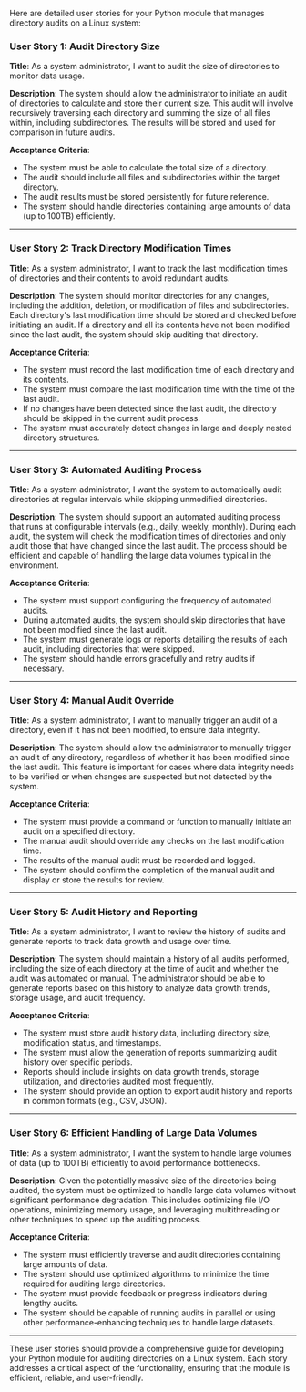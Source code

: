 Here are detailed user stories for your Python module that manages directory audits on a Linux system:

### User Story 1: **Audit Directory Size**

**Title**: As a system administrator, I want to audit the size of directories to monitor data usage.

**Description**: 
The system should allow the administrator to initiate an audit of directories to calculate and store their current size. This audit will involve recursively traversing each directory and summing the size of all files within, including subdirectories. The results will be stored and used for comparison in future audits.

**Acceptance Criteria**:
- The system must be able to calculate the total size of a directory.
- The audit should include all files and subdirectories within the target directory.
- The audit results must be stored persistently for future reference.
- The system should handle directories containing large amounts of data (up to 100TB) efficiently.

---

### User Story 2: **Track Directory Modification Times**

**Title**: As a system administrator, I want to track the last modification times of directories and their contents to avoid redundant audits.

**Description**:
The system should monitor directories for any changes, including the addition, deletion, or modification of files and subdirectories. Each directory's last modification time should be stored and checked before initiating an audit. If a directory and all its contents have not been modified since the last audit, the system should skip auditing that directory.

**Acceptance Criteria**:
- The system must record the last modification time of each directory and its contents.
- The system must compare the last modification time with the time of the last audit.
- If no changes have been detected since the last audit, the directory should be skipped in the current audit process.
- The system must accurately detect changes in large and deeply nested directory structures.

---

### User Story 3: **Automated Auditing Process**

**Title**: As a system administrator, I want the system to automatically audit directories at regular intervals while skipping unmodified directories.

**Description**:
The system should support an automated auditing process that runs at configurable intervals (e.g., daily, weekly, monthly). During each audit, the system will check the modification times of directories and only audit those that have changed since the last audit. The process should be efficient and capable of handling the large data volumes typical in the environment.

**Acceptance Criteria**:
- The system must support configuring the frequency of automated audits.
- During automated audits, the system should skip directories that have not been modified since the last audit.
- The system must generate logs or reports detailing the results of each audit, including directories that were skipped.
- The system should handle errors gracefully and retry audits if necessary.

---

### User Story 4: **Manual Audit Override**

**Title**: As a system administrator, I want to manually trigger an audit of a directory, even if it has not been modified, to ensure data integrity.

**Description**:
The system should allow the administrator to manually trigger an audit of any directory, regardless of whether it has been modified since the last audit. This feature is important for cases where data integrity needs to be verified or when changes are suspected but not detected by the system.

**Acceptance Criteria**:
- The system must provide a command or function to manually initiate an audit on a specified directory.
- The manual audit should override any checks on the last modification time.
- The results of the manual audit must be recorded and logged.
- The system should confirm the completion of the manual audit and display or store the results for review.

---

### User Story 5: **Audit History and Reporting**

**Title**: As a system administrator, I want to review the history of audits and generate reports to track data growth and usage over time.

**Description**:
The system should maintain a history of all audits performed, including the size of each directory at the time of audit and whether the audit was automated or manual. The administrator should be able to generate reports based on this history to analyze data growth trends, storage usage, and audit frequency.

**Acceptance Criteria**:
- The system must store audit history data, including directory size, modification status, and timestamps.
- The system must allow the generation of reports summarizing audit history over specific periods.
- Reports should include insights on data growth trends, storage utilization, and directories audited most frequently.
- The system should provide an option to export audit history and reports in common formats (e.g., CSV, JSON).

---

### User Story 6: **Efficient Handling of Large Data Volumes**

**Title**: As a system administrator, I want the system to handle large volumes of data (up to 100TB) efficiently to avoid performance bottlenecks.

**Description**:
Given the potentially massive size of the directories being audited, the system must be optimized to handle large data volumes without significant performance degradation. This includes optimizing file I/O operations, minimizing memory usage, and leveraging multithreading or other techniques to speed up the auditing process.

**Acceptance Criteria**:
- The system must efficiently traverse and audit directories containing large amounts of data.
- The system should use optimized algorithms to minimize the time required for auditing large directories.
- The system must provide feedback or progress indicators during lengthy audits.
- The system should be capable of running audits in parallel or using other performance-enhancing techniques to handle large datasets.

---

These user stories should provide a comprehensive guide for developing your Python module for auditing directories on a Linux system. Each story addresses a critical aspect of the functionality, ensuring that the module is efficient, reliable, and user-friendly.